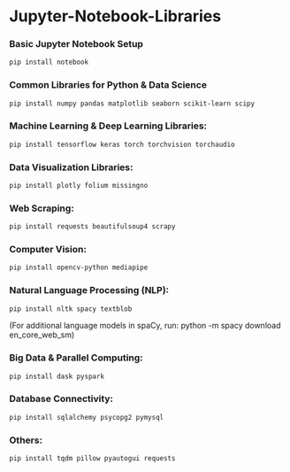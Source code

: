 # Jupyter-Notebook-Libraries

### Basic Jupyter Notebook Setup

```bash
pip install notebook
```

### Common Libraries for Python & Data Science

```bash
pip install numpy pandas matplotlib seaborn scikit-learn scipy
```

### Machine Learning & Deep Learning Libraries:

```bash
pip install tensorflow keras torch torchvision torchaudio
```

### Data Visualization Libraries:

```bash
pip install plotly folium missingno
```

### Web Scraping:

```bash
pip install requests beautifulsoup4 scrapy
```

### Computer Vision:

```bash
pip install opencv-python mediapipe
```

### Natural Language Processing (NLP):

```bash
pip install nltk spacy textblob
```

(For additional language models in spaCy, run: python -m spacy download en_core_web_sm)

### Big Data & Parallel Computing:

```bash
pip install dask pyspark
```

### Database Connectivity:

```bash
pip install sqlalchemy psycopg2 pymysql
```

### Others:

```bash
pip install tqdm pillow pyautogui requests
```
